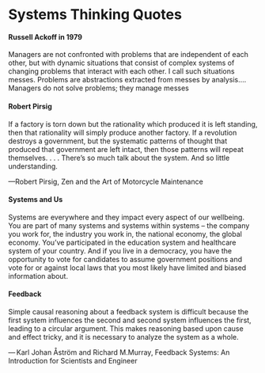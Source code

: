 # Systems Thinking Quotes

#### Russell Ackoff in 1979
Managers are not confronted with problems that are independent of each other, but with dynamic situations that consist of complex systems of changing problems that interact with each other. I call such situations messes. Problems are abstractions extracted from messes by analysis…. Managers do not solve problems; they manage messes

#### Robert Pirsig
If a factory is torn down but the rationality which produced it is left standing, then that rationality will simply produce another factory. If a revolution destroys a government, but the systematic patterns of thought that produced that government are left intact, then those patterns will repeat themselves. . . . There’s so much talk about the system. And so little understanding.

—Robert Pirsig, Zen and the Art of Motorcycle Maintenance

#### Systems and Us

Systems are everywhere and they impact every aspect of our wellbeing. You are part of many systems and systems within systems – the company you work for, the industry you work in, the national economy, the global economy. You’ve participated in the education system and healthcare system of your country. And if you live in a democracy, you have the opportunity to vote for candidates to assume government positions and vote for or against local laws  that you most likely have limited and biased information about.

#### Feedback
Simple causal reasoning about a feedback system is difficult because the first system influences the second and second system influences the first, leading to a circular argument. This makes reasoning based upon cause and effect tricky, and it is necessary to analyze the system as a whole.

— Karl Johan Åström and Richard M.Murray, Feedback Systems: An Introduction for Scientists and Engineer